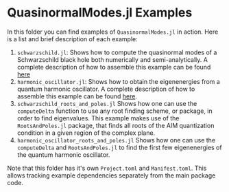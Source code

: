 # QuasinormalModes.jl Examples

In this folder you can find examples of `QuasinormalModes.jl` in action. Here is a list and brief description of each example:

1. `schwarzschild.jl`: Shows how to compute the quasinormal modes of a Schwarzschild black hole both numerically and semi-analytically. A complete description of how to assemble this example can be found [here](https://lucass-carneiro.github.io/QuasinormalModes.jl/dev/schw/)
2. `harmonic_oscillator.jl`: Shows how to obtain the eigenenergies from a quantum harmonic oscillator. A complete description of how to assemble this example can be found [here](https://lucass-carneiro.github.io/QuasinormalModes.jl/dev/sho/).
3. `schwarzschild_roots_and_poles.jl` Shows how one can use the `computeDelta` function to use any root finding scheme, or package, in order to find eigenvalues. This example makes use of the `RootsAndPoles.jl` package, that finds all roots of the AIM quantization condition in a given region of the complex plane.
4. `harmonic_oscillator_roots_and_poles.jl` Shows how one can use the `computeDelta` and `RootsAndPoles.jl` to find the first few eigenenergies of the quantum harmonic oscillator.

Note that this folder has it's own `Project.toml` and `Manifest.toml`. This allows tracking example dependencies separately from the main package code.